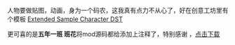 人物要做贴图，动画，身为一个码农，这我真有点力不从心了，好在创意工坊里有个模板 [Extended Sample Character DST](https://steamcommunity.com/sharedfiles/filedetails/?id=361202313)

更可喜的是**五年一班 班花**将mod源码都给添加上注释了，特别感谢 ，[点击下载](attachment/联机人物模板.rar)